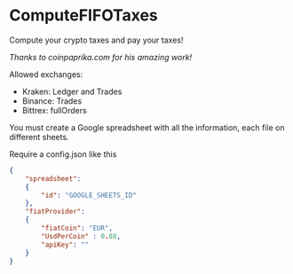 # ComputeFIFOTaxes

Compute your crypto taxes and pay your taxes!

*Thanks to coinpaprika.com for his amazing work!*

Allowed exchanges:

- Kraken: Ledger and Trades
- Binance: Trades
- Bittrex: fullOrders

You must create a Google spreadsheet with all the information, each file on different sheets.

Require a config.json like this

```json
{
    "spreadsheet":
    {
        "id": "GOOGLE_SHEETS_ID"
    },
    "fiatProvider":
    {
        "fiatCoin": "EUR",
        "UsdPerCoin" : 0.88,
        "apiKey": ""
    }
}
```
